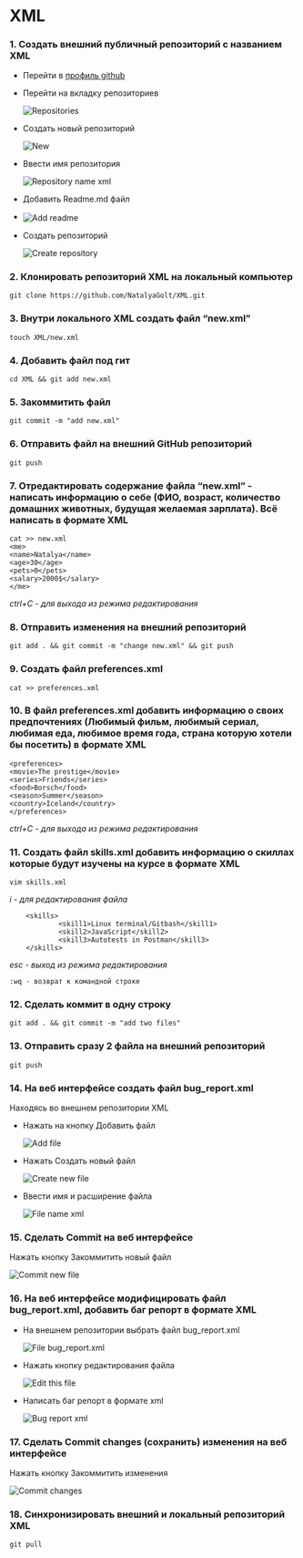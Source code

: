 # XML
### 1. Создать внешний публичный репозиторий c названием XML
- Перейти в [профиль github](https://github.com/NatalyaGolt, "NatalyaGolt github profile")
  
- Перейти на вкладку репозиториев
  
  <img src="https://s423vla.storage.yandex.net/rdisk/c8d8a490b7852a3bb59b898aa02a9e8daba6ae4009fcbf913cd729d95b671a39/6278e991/n0TScqWseOyzBp-7ZA_dB2n_IK8veAokzB1anpQ3lDdz3FSh5bP7l4ALRt6OkEGDw4KXrDxBygXQrFT9E8NOgQ==?uid=40883143&filename=Repositories.png&disposition=inline&hash=&limit=0&content_type=image%2Fpng&owner_uid=40883143&fsize=768&hid=b97d3d461c479938ff91b6a1552f236f&media_type=image&tknv=v2&etag=740d48d50cec357e4154d8f2d5b916e4&rtoken=3tOwzhx77wkv&force_default=yes&ycrid=na-ab780c361c53d7adbeec9407f9d58a73-downloader16f&ts=5de9179f0c640&s=1658e2ced26ab5ebae0f32c7c4ff4005e00e3bbdfa7dfeb4a048b41dee01789a&pb=U2FsdGVkX18lxAD6jTIoiNdj0EWxPmdFtrEB16MNle1Bvuzx2MnWS6-tZiwQB4gQfPY4Ol2fXgZGZEx6vMScM47M30mbEaaf6GGQHpMOlow" alt="Repositories" align=center>
  
- Создать новый репозиторий
  
  <img src="https://s830sas.storage.yandex.net/rdisk/37dc21c7ab39863bd0ee93fafb3315dcf7cb32aee4b90c7f0c3f3486ed4208ef/6278e9d3/n0TScqWseOyzBp-7ZA_dB51dqgMnJDv1Ide0leg49PAiYOesVCS87xj9sDMba3EzUp2G5kMq6yMLVclQejMdtA==?uid=40883143&filename=New.png&disposition=inline&hash=&limit=0&content_type=image%2Fpng&owner_uid=40883143&fsize=1048&hid=b71f21d4490560f726a39ac65d6570dc&media_type=image&tknv=v2&etag=17e05d322158184803baacf6a195cf56&rtoken=ll722jmOCPvX&force_default=yes&ycrid=na-a70aa1fe59686f99f1ba03ffb763f133-downloader16f&ts=5de917ddfdac0&s=62784f0a7638aeb3ab14e796dd771dfa213b26e718c92a6ec7104bcdd0463aaf&pb=U2FsdGVkX18ylrjIVqiT8In28AuKUc5MwPpfoSPi4RGTFeW5YyVFF7vSCUPcJx82biRraVAvQ0EdGcdk4Vr459Ld3E7bD-9SVxfrGoDz9_8" alt="New" align=center>
  
- Ввести имя репозитория
  
  <img src="https://s586sas.storage.yandex.net/rdisk/8372985e8f0dad8fc5be6e58004ca11265ea3984f02f0a796a1e17d915783f7f/627a3ef6/n0TScqWseOyzBp-7ZA_dB5MokLTMNH9upNu9paZ4XsqtGATpa-izHSyFdIYBFjEejFQSqSspz8RhgKyRihMLIQ==?uid=40883143&filename=Repository%20name%20XML.png&disposition=inline&hash=&limit=0&content_type=image%2Fpng&owner_uid=40883143&fsize=3198&hid=94d847e0a44507f97bcf990d3be4b78d&media_type=image&tknv=v2&etag=ae643580f9b7e3a8b2fa6d11fdd4f5ae&rtoken=PmG3lFzCcINt&force_default=yes&ycrid=na-17d5ffdbb2092a090dbb3981c057dea0-downloader12e&ts=5dea5d3352980&s=327d07bb53d9b5da4b23009d38fed0ebaf88ee7983f7bd87dd5ecff313bf0143&pb=U2FsdGVkX19cF1dugMUNcS7hwQjrBEwv2mLlLS2467KXHaWCRcF7JhpxC55nFKiIZ1aNwq3RSijeetlVYlRXcLAeJ4sSPqlBSmS69TqVp8w" alt="Repository name xml" align=center>
  
- Добавить Readme.md файл
- 
  <img src="https://s832sas.storage.yandex.net/rdisk/d9369843c0e9bf27197c14fb84e8165ad0a441390d873218eda9d72e83925af4/6278ea16/n0TScqWseOyzBp-7ZA_dByitLRjkimMvlYzS1EVzl-0jGzX3iLaAPxqBR41oXhKaeS5UMelto6xWEdv19rUmxw==?uid=40883143&filename=Add%20readme.png&disposition=inline&hash=&limit=0&content_type=image%2Fpng&owner_uid=40883143&fsize=3566&hid=b678410517fe7c1e751d40e0ca8b00e0&media_type=image&tknv=v2&etag=77fcc77d8ee8b77f33d524b5fee9ebc9&rtoken=W5bLzyMch013&force_default=yes&ycrid=na-e20e29d6b7a0e412e685175d822f1024-downloader16f&ts=5de9181de3180&s=49c09eee5d35e196496240dc95a254fefa57460a3dc63de0ab9d3a360c085256&pb=U2FsdGVkX19ZLIFH-eybjn9BrFzh-jr_xaNbsez23CIYeBqrA0ej6SJJbJTepOByJoZMOgI23QQA-RCKb69g7TCcrB-CV0Jr2oJjD8i3kYk" alt="Add readme" align=center>
- Создать репозиторий
  
    <img src="https://s447vla.storage.yandex.net/rdisk/006c170e98e7e465aa44b87e1ee9cb13e2203a9175276033a17b84f4920cc52b/6278ea33/n0TScqWseOyzBp-7ZA_dB6Qozo0fg53U2Sko1LD8UKaFOk6jcV712MFv7qyiULjU7fQzFIF_OrHWd2xHyl4mdA==?uid=40883143&filename=Create%20repository.png&disposition=inline&hash=&limit=0&content_type=image%2Fpng&owner_uid=40883143&fsize=1623&hid=4417740942504c0d470b9f2a2709b218&media_type=image&tknv=v2&etag=9d15d9fc6340bbfdf497ce8bf612f053&rtoken=vuedeueZIvqs&force_default=yes&ycrid=na-cf142cbe0f4fb02be70707f83928f449-downloader16e&ts=5de918398b2c0&s=3aa8bf67f9f70318866513a093ed530eb3040334143672fa9df25359e4a9e96c&pb=U2FsdGVkX18lzWNoCz5fJqeap1olae2aGT415yaOkyuaRJoukBnAbQoFolm6P_kgXY2hYc-C1wIBOsOJJFL3jBRVvYVUTC6_KPKfl1KKXik" alt="Create repository" align=center>
### 2. Клонировать репозиторий XML на локальный компьютер
    git clone https://github.com/NatalyaGolt/XML.git
### 3. Внутри локального XML создать файл “new.xml”
    touch XML/new.xml
### 4. Добавить файл под гит
    cd XML && git add new.xml
### 5. Закоммитить файл
    git commit -m "add new.xml"
### 6. Отправить файл на внешний GitHub репозиторий
    git push
### 7. Отредактировать содержание файла “new.xml” - написать информацию о себе (ФИО, возраст, количество домашних животных, будущая желаемая зарплата). Всё написать в формате XML
    cat >> new.xml
    <me>
    <name>Natalya</name>
    <age>30</age>
    <pets>0</pets>
    <salary>2000$</salary>
    </me>

_ctrl+C - для выхода из режима редактирования_

### 8. Отправить изменения на внешний репозиторий
    git add . && git commit -m "change new.xml" && git push
### 9. Создать файл preferences.xml
    cat >> preferences.xml
### 10. В файл preferences.xml добавить информацию о своих предпочтениях (Любимый фильм, любимый сериал, любимая еда, любимое время года, страна которую хотели бы посетить) в формате XML
    <preferences>
    <movie>The prestige</movie>
    <series>Friends</series>
    <food>Borsch</food>
    <season>Summer</season>
    <country>Iceland</country>
    </preferences>

_ctrl+C - для выхода из режима редактирования_
    
### 11. Создать файл skills.xml добавить информацию о скиллах которые будут изучены на курсе в формате XML
    vim skills.xml

_i - для редактирования файла_

        <skills>
                <skill1>Linux terminal/Gitbash</skill1>
                <skill2>JavaScript</skill2>
                <skill3>Autotests in Postman</skill3>
        </skills>

_esc - выход из режима редактирования_

    :wq - возврат к командной строке
### 12. Сделать коммит в одну строку
    git add . && git commit -m "add two files"
### 13. Отправить сразу 2 файла на внешний репозиторий
    git push
### 14. На веб интерфейсе создать файл bug_report.xml
Находясь во внешнем репозитории XML
- Нажать на кнопку Добавить файл
  
  <img src="https://s76vla.storage.yandex.net/rdisk/69186f9f9a0d5ef9474d4f81cc8e794961ed59c67fc69deeeea86f5525e82696/6278ea4f/n0TScqWseOyzBp-7ZA_dB2T88BfEwhNLGyH0oixVKMCNTkujOYDKiee_aeBBc14bGm3OP7Ix9C65fSeKm2BQwg==?uid=40883143&filename=Add%20file.png&disposition=inline&hash=&limit=0&content_type=image%2Fpng&owner_uid=40883143&fsize=1132&hid=56b39eb7af987256dcd0384313930216&media_type=image&tknv=v2&etag=31392e28226b7b87d1d268fcce65b889&rtoken=0QIrR4ga9Qo5&force_default=yes&ycrid=na-4e93e8d63f85076a77e3510617414134-downloader16e&ts=5de918543f1c0&s=d2323c6f4f4cd1886082032f2cbcf83d26f2a90ca67d81ed79884fc75ca48d82&pb=U2FsdGVkX19RlfX5k2YIcZxubO-19IytK27WEPwPg2N-24z--GK-RE0obeQA1timTP3H4XxBkYUVgqAIqgQTT5GKUlXpAB3UGT0Vo57FvnU" alt="Add file" align=center>
- Нажать Создать новый файл
  
  <img src="https://s355vla.storage.yandex.net/rdisk/bcc4c33d724cc0bfd4e48b5ac224af853bd0429c8b4affaaa38a0ee064eec0b4/6278ea67/n0TScqWseOyzBp-7ZA_dB3s2EC-k321eWbolHbf2D9KyPGSSyOd54kNmqwhxiy9n0ggAn1ZB6fMNzOlCbPJ6IQ==?uid=40883143&filename=Create%20new%20file.png&disposition=inline&hash=&limit=0&content_type=image%2Fpng&owner_uid=40883143&fsize=674&hid=33a3b41d7d48b41a1c978a6455d462d1&media_type=image&tknv=v2&etag=909fa0f6475f8b043c062760c02d5752&rtoken=0KS0q3mQY5vj&force_default=yes&ycrid=na-a67e11509276c76186462f60120c1671-downloader16e&ts=5de9186b227c0&s=3a57f7ca6cfa8734a391efe25284c02a656baa347a162ce153688e24498ab6f0&pb=U2FsdGVkX1-aZimAlPcI_klo4xtRsjUud04x6gOHOnaOjBt5goL3-Zy6wmjXsr2S0H3LxOLfsgO9Vfpm6mMqMpHSE6tFSgVKASvg_YtBWAI" alt="Create new file" align=center>
- Ввести имя и расширение файла
  
  <img src="https://s305vla.storage.yandex.net/rdisk/ba827133c7370988b536c84d492e110a419c0fc3487a2e7a8ff9f907d589ec78/627a48df/n0TScqWseOyzBp-7ZA_dB96m_m0SRv6A-YProCKwd6CZiOAPsIJfm6_uUilGitJ4-lPuUYZ-R0AzwV-uVuggfw==?uid=40883143&filename=File%20name%20XML.png&disposition=inline&hash=&limit=0&content_type=image%2Fpng&owner_uid=40883143&fsize=1971&hid=4244d6d37229919cc66af4aaeae88729&media_type=image&tknv=v2&etag=52edfcf93318fb2c2f44e743cbdd97ee&rtoken=LgmetmlfgxbR&force_default=yes&ycrid=na-86c60c1ddceec1051b399d6c126800f0-downloader22f&ts=5dea66a6cb5c0&s=941741e18dd26bdd994aa4fa05d4d9f7595fc748c5761fa5c252e2289ee68011&pb=U2FsdGVkX18ZFLO-rwUPHMij_SzxEgVugNpy8z577ZdoS4TDoCM4XVT_LUlG1WMob0hWjKfGx7_J3NxqsVgIbxEPI6tLZ_rv8MYjcnQ22s4" alt="File name xml" align=center>
### 15. Сделать Commit на веб интерфейсе
Нажать кнопку Закоммитить новый файл

<img src="https://s656sas.storage.yandex.net/rdisk/48c5769c00518aed4cb274d608d05d52fe3a0e090ed72f14029114fb9bedfb65/6278ea9e/n0TScqWseOyzBp-7ZA_dB1wN614qSJv-gLWBm-8R4HngdvtrNHrJThIOjUZ_KCHOWOGN4TBUkzJxU7D39-x1Vg==?uid=40883143&filename=Commit%20new%20file.png&disposition=inline&hash=&limit=0&content_type=image%2Fpng&owner_uid=40883143&fsize=1432&hid=d9efb555aaee53a5dc8813d1009cf130&media_type=image&tknv=v2&etag=e5e60bd2984bdb33173ce555c12cb972&rtoken=fYXwxeAtB0R1&force_default=yes&ycrid=na-284dc25d5edfb0cbd6b25b7d09622360-downloader16e&ts=5de9189f96380&s=e1b6fea10a116699670f7e8fd59a8533f5d7b222824be0666083eef46b44d136&pb=U2FsdGVkX1-p7Mt8fbl2c7bBQi8K7uWkjgFwlKcy50_q6t8Gls29u0pwUixAYaC9BlkzCzOKVONw6Js6eM5CiOhWo49bi74hMpOsBtACe-g" alt="Commit new file" align=center>

### 16. На веб интерфейсе модифицировать файл bug_report.xml, добавить баг репорт в формате XML
- На внешнем репозитории выбрать файл bug_report.xml 
  
  <img src="https://s674sas.storage.yandex.net/rdisk/1b33fe219081c14f466cf2cd709619a645e38d4be5e5adf0e25c47b515872f28/627a4906/n0TScqWseOyzBp-7ZA_dB_FsamBITRGfLomRQYgWqJ54w2AyIIXLGT3fT7v5QYEszaEwOX0hwezI4Vi5EO5WmQ==?uid=40883143&filename=File%20bug_report.xml.png&disposition=inline&hash=&limit=0&content_type=image%2Fpng&owner_uid=40883143&fsize=835&hid=ad7c17fffc310a010ab97e98b393698d&media_type=image&tknv=v2&etag=1d913b6c2d2002ddbc7e9757733cd3f4&rtoken=qrRgrwEBd8om&force_default=yes&ycrid=na-ae4852b59176aeab09c9e162dfebb757-downloader22f&ts=5dea66cbfcd80&s=3fdbaa53b9a5a3d3cd02eda8e67e24125a8658078dd48b70c6e5e397ac145a35&pb=U2FsdGVkX1-H73uSWX7YET03RIx4y4BqkHGZ7egj5Cva2RAOpmix5S0kO56IXhmeWRZzjpD-cbc-NNxmtfvHwQSEFZxTvpQ6JSNPykjppZE" alt="File bug_report.xml" align=center>

- Нажать кнопку редактирования файла

  <img src="https://s787sas.storage.yandex.net/rdisk/4f42f21173794c3fabe013fc93b51e820dee674f24ea88eb8e75f5613dfa709d/6278eacb/n0TScqWseOyzBp-7ZA_dBy-a1Llseg5KRXIusOpst4EkTeZmzL0yU01OGL2gPuOwGBke_r1B274NFdifsJux6A==?uid=40883143&filename=Edit%20this%20file.png&disposition=inline&hash=&limit=0&content_type=image%2Fpng&owner_uid=40883143&fsize=1182&hid=3f86403e237cbedba749a33d2a8b01c5&media_type=image&tknv=v2&etag=ba48ba0e2a475b152ed3bb7c10dd098e&rtoken=sLH3zo290hXR&force_default=yes&ycrid=na-f0b72f88728538b816c33fb0ca363093-downloader16e&ts=5de918ca808c0&s=e31b005e2a61ecf90faf09a9594c8146e51c3055386b3c3a46f02a5dcbee1267&pb=U2FsdGVkX18agH8CUuMFDOs6cxjXdt6c3U0ACAqwpasJbyi13Uy5GTu7inX1parFTDmihq7zyO3h1e0eLzuqj627kepiOWE-TehmMAgLfII" alt="Edit this file" align=center>

- Написать баг репорт в формате xml

    <img src="https://s841sas.storage.yandex.net/rdisk/22f305ac3ad748496288140b8f1360b5a1151850de02e62310bd838a082a15a3/627a492c/n0TScqWseOyzBp-7ZA_dB9LbYbpJ5WVCn4VY0EPeEJb5HGtffuIlvsC8xRw4vJiM-MOE4bGDy8rAty7vhqd38w==?uid=40883143&filename=Bug%20report%20xml.png&disposition=inline&hash=&limit=0&content_type=image%2Fpng&owner_uid=40883143&fsize=27861&hid=4ae75771f7cfdd7c73572915b5ca2482&media_type=image&tknv=v2&etag=87b5ed47dfc4207d426d5c30ff59ffb4&rtoken=gPGN7SDmuqlx&force_default=yes&ycrid=na-476db19e8e94a7d92897f7de79c42a03-downloader22f&ts=5dea66f03a300&s=a9aa08d9e6d43faa6cd7184a7cf7d00f9fffd497525d2d912636ca62d0f4961d&pb=U2FsdGVkX1_yTqJ88V5mdu5Z0NoH1RMlb0_ZC0JVku6yV4USRv-Q-NA-aRgHmpETCxR0mrfDPnCfWRPB0SOzwABKpRIpIErx58o2jNmqE9k" alt="Bug report xml" align=center>

### 17.  Сделать Commit changes (сохранить) изменения на веб интерфейсе
Нажать кнопку Закоммитить изменения

<img src="https://s824sas.storage.yandex.net/rdisk/28246abf5f2a29fe175319af8d2b24a2f52c2ae069866d264eb7574c350a58a3/6278eaef/n0TScqWseOyzBp-7ZA_dB78IrRbky813s4ru_jpmvovKUQ76Kodefl_RSaqpv5MYXbxOPC7O9R3BgoHF1quNrA==?uid=40883143&filename=Commit%20changes.png&disposition=inline&hash=&limit=0&content_type=image%2Fpng&owner_uid=40883143&fsize=1508&hid=64a075c6c27f33d998bcbb6ee50bf692&media_type=image&tknv=v2&etag=8ba21953cd6fe751cd1d6502457bac0d&rtoken=4EynNZAz80eD&force_default=yes&ycrid=na-afbccb3c6a8f79e6e01040ab6cbd0f80-downloader16e&ts=5de918ecd59c0&s=790177701ca6458e20a6b4538953a197947a40bed33ea013d42431639bf62723&pb=U2FsdGVkX19R6AgPJfpKMLfBbilgNnRUhDYLUyziZM198647yvbZr5TBhVCImV6TSR1nDJKcyFnah_NKacryuRZM-LAG-cm3gaxaatjtEoA" alt="Commit changes" align=center>

### 18. Синхронизировать внешний и локальный репозиторий XML
    git pull
